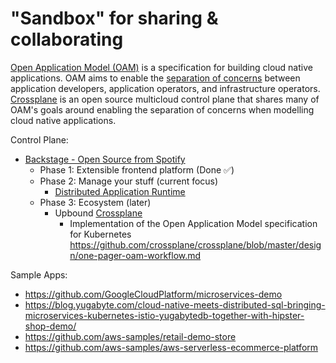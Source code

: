 # "Sandbox" for sharing & collaborating

[Open Application Model (OAM)](https://github.com/oam-dev/spec) is a specification for building cloud native applications. OAM aims to enable the [separation of concerns](https://github.com/oam-dev/spec/blob/d16d5add/introduction.md) between application developers, application operators, and infrastructure operators. [Crossplane](https://crossplane.io/) is an open source multicloud control plane that shares many of OAM's goals around enabling the separation of concerns when modelling cloud native applications.
  
Control Plane:
  * [Backstage - Open Source from Spotify](https://labs.spotify.com/2020/04/21/how-we-use-backstage-at-spotify/)
     * Phase 1: Extensible frontend platform (Done ✅) 
     * Phase 2: Manage your stuff (current focus)
       * [Distributed Application Runtime](https://dapr.io/)
     * Phase 3: Ecosystem (later)
       * Upbound [Crossplane](https://github.com/crossplane/crossplane)
         * Implementation of the Open Application Model specification for Kubernetes https://github.com/crossplane/crossplane/blob/master/design/one-pager-oam-workflow.md
       
Sample Apps:  
  * https://github.com/GoogleCloudPlatform/microservices-demo
  * https://blog.yugabyte.com/cloud-native-meets-distributed-sql-bringing-microservices-kubernetes-istio-yugabytedb-together-with-hipster-shop-demo/
  * https://github.com/aws-samples/retail-demo-store
  * https://github.com/aws-samples/aws-serverless-ecommerce-platform
  
